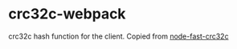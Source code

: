 # crc32c-webpack
crc32c hash function for the client. Copied from [node-fast-crc32c](https://github.com/ashi009/node-fast-crc32c)
